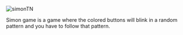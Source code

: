 ![simonTN](https://user-images.githubusercontent.com/77228474/110440320-89ec6c80-80de-11eb-81f5-53b55edf7572.png)


Simon game is a game where the colored buttons will blink in a random pattern and you have to follow that pattern.
